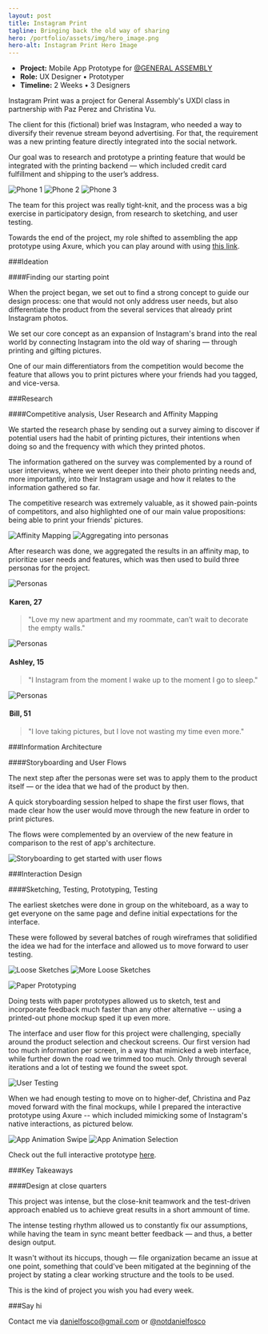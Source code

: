 ```yaml
---
layout: post
title: Instagram Print
tagline: Bringing back the old way of sharing
hero: /portfolio/assets/img/hero_image.png
hero-alt: Instagram Print Hero Image
---
```


 - **Project:** Mobile App Prototype for [@GENERAL ASSEMBLY](https://twitter.com/ga)
 - **Role:** UX Designer • Prototyper
 - **Timeline:** 2 Weeks • 3 Designers
 

Instagram Print was a project for General Assembly's UXDI class in partnership with Paz Perez and Christina Vu.

The client for this (fictional) brief was Instagram, who needed a way to diversify their revenue stream beyond advertising. For that, the requirement was a new printing feature directly integrated into the social network.

Our goal was to research and prototype a printing feature that would be integrated with the printing backend — which included credit card fulfillment and shipping to the user’s address.

<section class="image-grid">
    <img src="/portfolio/assets/img/intro_phone_1.png" alt="Phone 1" class="img-3col shift-1-5col">
    <img src="/portfolio/assets/img/intro_phone_2.png" alt="Phone 2" class="img-3col">
    <img src="/portfolio/assets/img/intro_phone_3.png" alt="Phone 3" class="img-3col">
</section>

The team for this project was really tight-knit, and the process was a big exercise in participatory design, from research to sketching, and user testing.

Towards the end of the project, my role shifted to assembling the app prototype using Axure, which you can play around with using [this link](http://y9d00x.axshare.com/home_feed.html).

###Ideation

####Finding our starting point

When the project began, we set out to find a strong concept to guide our design process: one that would not only address user needs, but also differentiate the product from the several services that already print Instagram photos.

We set our core concept as an expansion of Instagram's brand into the real world by connecting Instagram into the old way of sharing — through printing and gifting pictures.

One of our main differentiators from the competition would become the feature that allows you to print pictures where your friends had you tagged, and vice-versa.

###Research

####Competitive analysis, User Research and Affinity Mapping

We started the research phase by sending out a survey aiming to discover if potential users had the habit of printing pictures, their intentions when doing so and the frequency with which they printed photos.

The information gathered on the survey was complemented by a round of user interviews, where we went deeper into their photo printing needs and, more importantly, into their Instagram usage and how it relates to the information gathered so far.

The competitive research was extremely valuable, as it showed pain-points of competitors, and also highlighted one of our main value propositions: being able to print your friends' pictures.

<section class="image-grid">
    <img src="/portfolio/assets/img/research_1.png" alt="Affinity Mapping" class="img-6col">
    <img src="/portfolio/assets/img/research_2.png" alt="Aggregating into personas" class="img-6col">
</section>

After research was done, we aggregated the results in an affinity map, to prioritize user needs and features, which was then used to build three personas for the project.

<section class="persona-panel">
    <section class="persona">
    <img src="/portfolio/assets/img/karen_round.png" alt="Personas" class="avatar-2col">
    <legend><h4>Karen, 27</h4></legend>
    <blockquote>"Love my new apartment and my roommate, can’t wait to decorate the empty walls."
    </blockquote>
    </section>

<section class="persona">
    <img src="/portfolio/assets/img/ashley_round.png" alt="Personas" class="avatar-2col">
    <legend><h4>Ashley, 15</h4></legend>
    <blockquote>"I Instagram from the moment I wake up to the moment I go to sleep."
    </blockquote>
</section>

<section class="persona">
    <img src="/portfolio/assets/img/bill_round.png" alt="Personas" class="avatar-2col">
    <legend><h4>Bill, 51</h4></legend>
    <blockquote>"I love taking pictures, but I love not wasting my time even more."
    </blockquote>
    </section>
</section>

###Information Architecture

####Storyboarding and User Flows

The next step after the personas were set was to apply them to the product itself — or the idea that we had of the product by then. 

A quick storyboarding session helped to shape the first user flows, that made clear how the user would move through the new feature in order to print pictures. 

The flows were complemented by an overview of the new feature in comparison to the rest of app's architecture.

![Storyboarding to get started with user flows](/portfolio/assets/img/information_architecture_1.png "Storyboarding to get started with user flows")

###Interaction Design

####Sketching, Testing, Prototyping, Testing

The earliest sketches were done in group on the whiteboard, as a way to get everyone on the same page and define initial expectations for the interface. 

These were followed by several batches of rough wireframes that solidified the idea we had for the interface and allowed us to move forward to user testing.

<section class="image-grid">
    <img src="/portfolio/assets/img/sketch_1.png" alt="Loose Sketches" class="img-6col">
    <img src="/portfolio/assets/img/sketch_2.png" alt="More Loose Sketches" class="img-6col">
</section>

![Paper Prototyping](/portfolio/assets/img/interaction_design_3.png "Paper Prototyping")

Doing tests with paper prototypes allowed us to sketch, test and incorporate feedback much faster than any other alternative -- using a printed-out phone mockup sped it up even more.

The interface and user flow for this project were challenging, specially around the product selection and checkout screens. Our first version had too much information per screen, in a way that mimicked a web interface, while further down the road we trimmed too much. Only through several iterations and a lot of testing we found the sweet spot.

![User Testing](/portfolio/assets/img/interaction_design_4.png "User Testing")

When we had enough testing to move on to higher-def, Christina and Paz moved forward with the final mockups, while I prepared the interactive prototype using Axure -- which included mimicking some of Instagram's native interactions, as pictured below.



<section class="image-grid">
    <img src="/portfolio/assets/img/interaction_design_2.gif" alt="App Animation Swipe" class="img-5col shift-1col">
    <img src="/portfolio/assets/img/interaction_design_1.gif" alt="App Animation Selection" class="img-5col">
</section>

Check out the full interactive prototype [here](http://y9d00x.axshare.com/#c=2).

###Key Takeaways

####Design at close quarters

This project was intense, but the close-knit teamwork and the test-driven approach enabled us to achieve great results in a short ammount of time. 

The intense testing rhythm allowed us to constantly fix our assumptions, while having the team in sync meant better feedback — and thus, a better design output.

It wasn't without its hiccups, though — file organization became an issue at one point, something that could've been mitigated at the beginning of the project by stating a clear working structure and the tools to be used.

This is the kind of project you wish you had every week.

###Say hi

Contact me via <a href="mailto:danielfosco@gmail.com" target="_blank">danielfosco@gmail.com</a> or <a href="https://www.twitter.com/notdanielfosco" target="_blank">@notdanielfosco</a>
